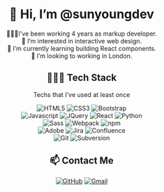 <h1 align="center">👋 Hi, I’m @sunyoungdev</h1>
<p align="center">
    👩🏻‍💻I've been working 4 years as markup developer.<br>
    👀 I’m interested in interactive web design.<br>
    🌱 I’m currently learning building React components.<br>
    💞️ I’m looking to working in London.<br>
</p>


<h2 align="center">👩🏻‍💻 Tech Stack</h2>
<p align="center">Techs that I've used at least once</p>


<p align="center">
  <img src="https://img.shields.io/badge/HTML-E34F26?style=flat&logo=html5&logoColor=white" alt="HTML5">
  <img src="https://img.shields.io/badge/CSS3-1572B6?style=flat&logo=css3&logoColor=white" alt="CSS3">
  <img src="https://img.shields.io/badge/Bootstrap-7952B3?style=flat&logo=Bootstrap&logoColor=white" alt="Bootstrap"><br>
  <img src="https://img.shields.io/badge/Javascript-F7DF1E?style=flat&logo=Javascript&logoColor=white" alt="Javascript">
  <img src="https://img.shields.io/badge/JQuery-0769AD?style=flat&logo=JQuery&logoColor=white" alt="JQuery">
  <img src="https://img.shields.io/badge/React-61DAFB?style=flat&logo=React&logoColor=white" alt="React">
  <img src="https://img.shields.io/badge/Python-3766AB?style=flat-square&logo=Python&logoColor=white" alt="Python"><br>
  <img src="https://img.shields.io/badge/Sass-CC6699?style=flat&logo=Sass&logoColor=white" alt="Sass">
  <img src="https://img.shields.io/badge/Webpack-8DD6F9?style=flat&logo=Webpack&logoColor=white" alt="Webpack">
  <img src="https://img.shields.io/badge/npm-CB3837?style=flat&logo=npm&logoColor=white" alt="npm"><br>
  <img src="https://img.shields.io/badge/AEM-FF0000?style=flat&logo=Adobe&logoColor=white" alt="Adobe">
  <img src="https://img.shields.io/badge/Jira-0052CC?style=flat&logo=Jira&logoColor=white" alt="Jira">
  <img src="https://img.shields.io/badge/Confluence-172B4D?style=flat&logo=Confluence&logoColor=white" alt="Confluence"><br>
  <img src="https://img.shields.io/badge/Git-F05032?style=flat&logo=Git&logoColor=white" alt="Git">
  <img src="https://img.shields.io/badge/Svn-809CC9?style=flat&logo=Subversion&logoColor=white" alt="Subversion">
</p>

<h2 align="center">📫 Contact Me</h2>
<p align="center">
  <a href="https://github.com/sunyoungdev"><img src="https://img.shields.io/badge/GitHub-181717?style=flat&logo=GitHub&logoColor=white" alt="GitHub"></a>
  <a href="mailto:sunyoungkim.dev@gmail.com"><img src="https://img.shields.io/badge/Gmail-EA4335?style=flat&logo=Gmail&logoColor=white" alt="Gmail"></a>
</p>



